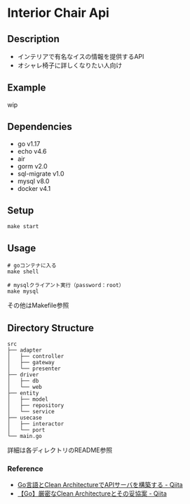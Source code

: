 # Interior Chair Api

## Description
- インテリアで有名なイスの情報を提供するAPI
- オシャレ椅子に詳しくなりたい人向け

## Example
wip

## Dependencies
- go v1.17
- echo v4.6
- air
- gorm v2.0
- sql-migrate v1.0
- mysql v8.0
- docker v4.1

## Setup
```shell
make start
```

## Usage
```shell
# goコンテナに入る
make shell

# mysqlクライアント実行（password：root）
make mysql
```
その他はMakefile参照

## Directory Structure
```text
src
├── adapter
│   ├── controller
│   ├── gateway
│   └── presenter
├── driver
│   ├── db
│   └── web
├── entity
│   ├── model
│   ├── repository
│   └── service
├── usecase
│   ├── interactor
│   └── port
└── main.go
```
詳細は各ディレクトリのREADME参照

### Reference
- [Go言語とClean ArchitectureでAPIサーバを構築する - Qiita](https://qiita.com/ariku/items/874656b33d2e5acdf281)
- [【Go】厳密なClean Architectureとその妥協案 - Qiita](https://qiita.com/ariku/items/659a11767912c2ec266d)

